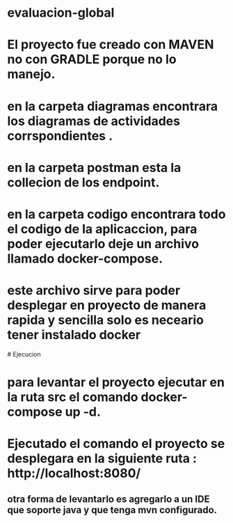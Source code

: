 # evaluacion-global

# El proyecto fue creado con MAVEN no con GRADLE porque no lo manejo.
# en la carpeta diagramas  encontrara los diagramas de actividades corrspondientes .
# en la carpeta postman esta la collecion de los endpoint.
# en la carpeta codigo encontrara todo el codigo de la aplicaccion, para poder ejecutarlo deje un archivo llamado docker-compose.
# este archivo sirve para poder desplegar en proyecto de manera rapida y sencilla solo es neceario tener instalado docker

# Ejecucion 
# para levantar el proyecto ejecutar en la ruta src el comando docker-compose up -d. 
# Ejecutado el comando el proyecto se desplegara en la siguiente ruta : http://localhost:8080/

## otra forma de levantarlo es agregarlo a un IDE que soporte java y que tenga mvn configurado.
